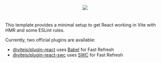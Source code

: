 <p align="center">
 <img src="https://github.com/Mrsfab09/ProMail/assets/102579957/39ff0eb9-251f-4dcf-a45b-d050c3e508be"/>
</p>

#
This template provides a minimal setup to get React working in Vite with HMR and some ESLint rules.

Currently, two official plugins are available:

- [@vitejs/plugin-react](https://github.com/vitejs/vite-plugin-react/blob/main/packages/plugin-react/README.md) uses [Babel](https://babeljs.io/) for Fast Refresh
- [@vitejs/plugin-react-swc](https://github.com/vitejs/vite-plugin-react-swc) uses [SWC](https://swc.rs/) for Fast Refresh

